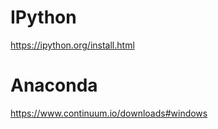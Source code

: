 # IPython

https://ipython.org/install.html

# Anaconda

https://www.continuum.io/downloads#windows
